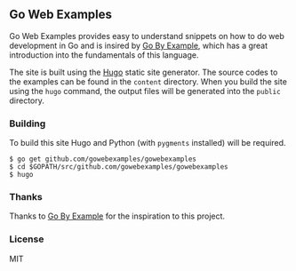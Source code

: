 ## Go Web Examples

Go Web Examples provides easy to understand snippets on how to do web development in Go and is insired by [Go By Example](https://gobyexample.com/), which has a great introduction into the fundamentals of this language.

The site is built using the [Hugo](https://github.com/spf13/hugo) static site generator.
The source codes to the examples can be found in the `content` directory.
When you build the site using the `hugo` command, the output files will be generated into the `public` directory.


### Building

To build this site Hugo and Python (with `pygments` installed) will be required.

```console
$ go get github.com/gowebexamples/gowebexamples
$ cd $GOPATH/src/github.com/gowebexamples/gowebexamples
$ hugo
```

### Thanks

Thanks to [Go By Example](https://gobyexample.com/) for the inspiration to this project.

### License

MIT
